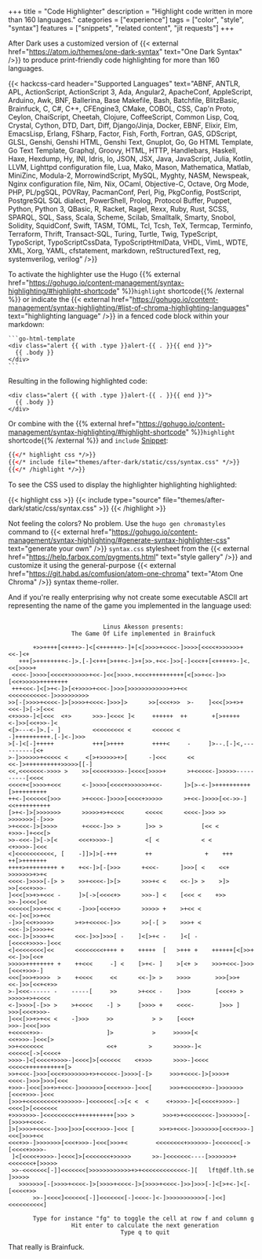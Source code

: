 +++
title = "Code Highlighter"
description = "Highlight code written in more than 160 languages."
categories = ["experience"]
tags = ["color", "style", "syntax"]
features = ["snippets", "related content", "jit requests"]
+++

After Dark uses a customized version of {{< external href="https://atom.io/themes/one-dark-syntax" text="One Dark Syntax" />}} to produce print-friendly code highlighting for more than 160 languages.

<style>.card-content .inner { overflow: scroll; height: 200px; }</style>
{{< hackcss-card header="Supported Languages" text="ABNF, ANTLR, APL, ActionScript, ActionScript 3, Ada, Angular2, ApacheConf, AppleScript, Arduino, Awk, BNF, Ballerina, Base Makefile, Bash, Batchfile, BlitzBasic, Brainfuck, C, C#, C++, CFEngine3, CMake, COBOL, CSS, Cap'n Proto, Ceylon, ChaiScript, Cheetah, Clojure, CoffeeScript, Common Lisp, Coq, Crystal, Cython, DTD, Dart, Diff, Django/Jinja, Docker, EBNF, Elixir, Elm, EmacsLisp, Erlang, FSharp, Factor, Fish, Forth, Fortran, GAS, GDScript, GLSL, Genshi, Genshi HTML, Genshi Text, Gnuplot, Go, Go HTML Template, Go Text Template, Graphql, Groovy, HTML, HTTP, Handlebars, Haskell, Haxe, Hexdump, Hy, INI, Idris, Io, JSON, JSX, Java, JavaScript, Julia, Kotlin, LLVM, Lighttpd configuration file, Lua, Mako, Mason, Mathematica, Matlab, MiniZinc, Modula-2, MorrowindScript, MySQL, Myghty, NASM, Newspeak, Nginx configuration file, Nim, Nix, OCaml, Objective-C, Octave, Org Mode, PHP, PL/pgSQL, POVRay, PacmanConf, Perl, Pig, PkgConfig, PostScript, PostgreSQL SQL dialect, PowerShell, Prolog, Protocol Buffer, Puppet, Python, Python 3, QBasic, R, Racket, Ragel, Rexx, Ruby, Rust, SCSS, SPARQL, SQL, Sass, Scala, Scheme, Scilab, Smalltalk, Smarty, Snobol, Solidity, SquidConf, Swift, TASM, TOML, Tcl, Tcsh, TeX, Termcap, Terminfo, Terraform, Thrift, Transact-SQL, Turing, Turtle, Twig, TypeScript, TypoScript, TypoScriptCssData, TypoScriptHtmlData, VHDL, VimL, WDTE, XML, Xorg, YAML, cfstatement, markdown, reStructuredText, reg, systemverilog, verilog" />}}

To activate the highlighter use the Hugo {{% external href="https://gohugo.io/content-management/syntax-highlighting/#highlight-shortcode" %}}`highlight` shortcode{{% /external %}} or indicate the {{< external href="https://gohugo.io/content-management/syntax-highlighting/#list-of-chroma-highlighting-languages" text="highlighting language" />}} in a fenced code block within your markdown:

````
```go-html-template
<div class="alert {{ with .type }}alert-{{ . }}{{ end }}">
  {{ .body }}
</div>
```
````

Resulting in the following highlighted code:

```go-html-template
<div class="alert {{ with .type }}alert-{{ . }}{{ end }}">
  {{ .body }}
</div>
```

Or combine with the {{% external href="https://gohugo.io/content-management/syntax-highlighting/#highlight-shortcode" %}}`highlight` shortcode{{% /external %}} and `include` [Snippet](../snippets):

```html
{{</* highlight css */>}}
{{</* include file="themes/after-dark/static/css/syntax.css" */>}}
{{</* /highlight */>}}
```

To see the CSS used to display the highlighter highlighting highlighted:

{{< highlight css >}}
{{< include type="source" file="themes/after-dark/static/css/syntax.css" >}}
{{< /highlight >}}

Not feeling the colors? No problem. Use the `hugo gen chromastyles` command to {{< external href="https://gohugo.io/content-management/syntax-highlighting/#generate-syntax-highlighter-css" text="generate your own" />}} `syntax.css` stylesheet from the {{< external href="https://help.farbox.com/pygments.html" text="style gallery" />}} and customize it using the general-purpose {{< external href="https://git.habd.as/comfusion/atom-one-chroma" text="Atom One Chroma" />}} syntax theme-roller.

And if you're really enterprising why not create some executable ASCII art representing the name of the game you implemented in the language used:

```brainfuck

                           Linus Akesson presents:
                  The Game Of Life implemented in Brainfuck

       +>>++++[<++++>-]<[<++++++>-]+[<[>>>>+<<<<-]>>>>[<<<<+>>>>>>+<<-]<+
   +++[>++++++++<-]>.[-]<+++[>+++<-]>+[>>.+<<-]>>[-]<<<++[<+++++>-]<.<<[>>>>+
 <<<<-]>>>>[<<<<+>>>>>>+<<-]<<[>>>>.+<<<++++++++++[<[>>+<<-]>>[<<+>>>>>++++++++
 +++<<<-]<[>+<-]>[<+>>>>+<<<-]>>>[>>>>>>>>>>>>+>+<<     <<<<<<<<<<<-]>>>>>>>>>>
>>[-[>>>>+<<<<-]>[>>>>+<<<<-]>>>]>      >>[<<<+>>  >-    ]<<<[>>+>+<<<-]>[->[<<<
<+>>>>-]<[<<<  <+>      >>>-]<<<< ]<     ++++++  ++       +[>+++++<-]>>[<<+>>-]<
<[>---<-]>.[- ]         <<<<<<<<< <      <<<<<< <         -]++++++++++.[-]<-]>>>
>[-]<[-]+++++           +++[>++++        ++++<     -     ]>--.[-]<,----------[<+
>-]>>>>>>+<<<<< <     <[>+>>>>>+>[      -]<<<      <<   <<-]>++++++++++>>>>>[[-]
<<,<<<<<<<->>>> >    >>[<<<<+>>>>-]<<<<[>>>>+      >+<<<<<-]>>>>>----------[<<<<
<<<<+<[>>>>+<<<      <-]>>>>[<<<<+>>>>>>+<<-      ]>[>-<-]>++++++++++[>+++++++++
++<-]<<<<<<[>>>      >+<<<<-]>>>>[<<<<+>>>>>      >+<<-]>>>>[<<->>-]<<++++++++++
[>+<-]>[>>>>>>>      >>>>>+>+<<<<      <<<<<      <<<<-]>>> >>     >>>>>>>[-[>>>
>+<<<<-]>[>>>>       +<<<<-]>> >       ]>> >           [<< <        +>>>-]+<<<[>
>>-<<<-]>[->[<      <<<+>>>>-]         <[ <            < <           <+>>>>-]<<<
<]<<<<<<<<<<<, [    -]]>]>[-+++        ++               +    +++     ++[>+++++++
++++>+++++++++ +    +<<-]>[-[>>>      +<<<-      ]>>>[ <    <<+      >>>>>>>+>+<
<<<<-]>>>>[-[> >    >>+<<<<-]>[>      >>>+< <    <<-]> >    >]>      >>[<<<+>>>-
]<<<[>>+>+<<< -     ]>[->[<<<<+>      >>>-] <    [<<< <    +>>       >>-]<<<<]<<
<<<<<<[>>>+<< <     -]>>>[<<<+>>      >>>>> +    >+<< <             <<-]<<[>>+<<
-]>>[<<+>>>>>      >+>+<<<<<-]>>      >>[-[ >    >>>+ <            <<<-]>[>>>>+<
<<<-]>[>>>>+<      <<<-]>>]>>>[ -    ]<[>+< -    ]<[ -           [<<<<+>>>>-]<<<
<]<<<<<<<<]<<      <<<<<<<<++++ +    +++++  [   >+++ +    ++++++[<[>>+<<-]>>[<<+
>>>>>++++++++ +    ++<<<     -] <    [>+<- ]    >[<+ >    >>>+<<<-]>>>[<<<+>>>-]
<<<[>>>+>>>>  >    +<<<<     <<      <<-]> >    >>>>       >>>[>>+<<-]>>[<<+<+>>
>-]<<<------ -    -----[     >>      >+<<< -    ]>>>       [<<<+> > >>>>>+>+<<<<
<-]>>>>[-[>> >    >+<<<<    -] >     [>>>> +    <<<<-       ]>>> ]  >>>[<<<+>>>-
]<<<[>>+>+<< <    -]>>>     >>           > >    [<<<+               >>>-]<<<[>>>
+<<<<<+>>-                  ]>           >     >>>>>[<             <<+>>>-]<<<[>
>>+<<<<<<<                  <<+         >      >>>>>-]<          <<<<<<[->[<<<<+
>>>>-]<[<<<<+>>>>-]<<<<]>[<<<<<<    <+>>>      >>>>-]<<<<     <<<<<+++++++++++[>
>>+<<<-]>>>[<<<+>>>>>>>+>+<<<<<-]>>>>[-[>     >>>+<<<<-]>[>>>>+<<<<-]>>>]>>>[<<<
+>>>-]<<<[>>+>+<<<-]>>>>>>>[<<<+>>>-]<<<[     >>>+<<<<<+>>-]>>>>>>>[<<<+>>>-]<<<
[>>>+<<<<<<<<<+>>>>>>-]<<<<<<<[->[< <  <     <+>>>>-]<[<<<<+>>>>-]<<<<]>[<<<<<<<
+>>>>>>>-]<<<<<<<<<+++++++++++[>>> >        >>>+>+<<<<<<<<-]>>>>>>>[-[>>>>+<<<<-
]>[>>>>+<<<<-]>>>]>>>[<<<+>>>-]<<< [       >>+>+<<<-]>>>>>>>[<<<+>>>-]<<<[>>>+<<
<<<+>>-]>>>>>>>[<<<+>>>-]<<<[>>>+<        <<<<<<<<+>>>>>>-]<<<<<<<[->[<<<<+>>>>-
 ]<[<<<<+>>>>-]<<<<]>[<<<<<<<+>>>>>      >>-]<<<<<<<----[>>>>>>>+<<<<<<<+[>>>>>
 >>-<<<<<<<[-]]<<<<<<<[>>>>>>>>>>>>+>+<<<<<<<<<<<<<-][   lft@df.lth.se   ]>>>>>
   >>>>>>>[-[>>>>+<<<<-]>[>>>>+<<<<-]>[>>>>+<<<<-]>>]>>>[-]<[>+<-]<[-[<<<<+>>
       >>-]<<<<]<<<<<<[-]]<<<<<<<[-]<<<<-]<-]>>>>>>>>>>>[-]<<]<<<<<<<<<<]

       Type for instance "fg" to toggle the cell at row f and column g
                  Hit enter to calculate the next generation
                                Type q to quit

```

That really is Brainfuck.
